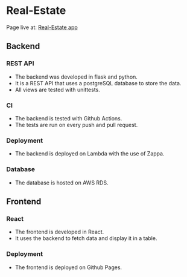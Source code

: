 # Real-Estate

Page live at: [Real-Estate app](https://dsvivass.github.io/Real-Estate/)

## Backend

### REST API
- The backend was developed in flask and python. 
- It is a REST API that uses a postgreSQL database to store the data.
- All views are tested with unittests.

### CI
- The backend is tested with Github Actions. 
- The tests are run on every push and pull request.

### Deployment
- The backend is deployed on Lambda with the use of Zappa.

### Database
- The database is hosted on AWS RDS.

## Frontend

### React
- The frontend is developed in React. 
- It uses the backend to fetch data and display it in a table.

### Deployment
- The frontend is deployed on Github Pages.
